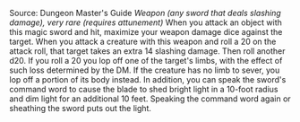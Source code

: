 Source: Dungeon Master's Guide
*Weapon (any sword that deals slashing damage), very rare (requires attunement)*
When you attack an object with this magic sword and hit, maximize your weapon damage dice against the target.
When you attack a creature with this weapon and roll a 20 on the attack roll, that target takes an extra 14 slashing damage. Then roll another d20. If you roll a 20 you lop off one of the target's limbs, with the effect of such loss determined by the DM. If the creature has no limb to sever, you lop off a portion of its body instead.
In addition, you can speak the sword's command word to cause the blade to shed bright light in a 10-foot radius and dim light for an additional 10 feet. Speaking the command word again or sheathing the sword puts out the light.
